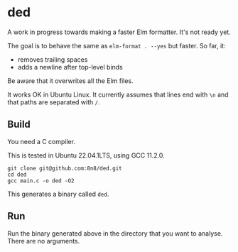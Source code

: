 # ded

A work in progress towards making a faster Elm formatter. It's not ready yet.

The goal is to behave the same as `elm-format . --yes` but faster. So far, it:

- removes trailing spaces
- adds a newline after top-level binds

Be aware that it overwrites all the Elm files.

It works OK in Ubuntu Linux. It currently assumes that lines end with `\n` and that paths are separated with `/`.

## Build

You need a C compiler.

This is tested in Ubuntu 22.04.1LTS, using GCC 11.2.0.

```
git clone git@github.com:8n8/ded.git
cd ded
gcc main.c -o ded -O2
```

This generates a binary called `ded`.

## Run

Run the binary generated above in the directory that you want to analyse. There are no arguments.
